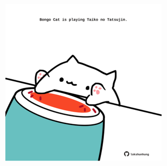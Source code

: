 <!-- built at 15/09/2022, 24:01:24 UTC -->
<p align="center">
  <img width="500" height="500" src="./ReadmeImage.svg">
</p>
